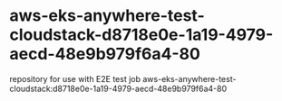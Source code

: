 # aws-eks-anywhere-test-cloudstack-d8718e0e-1a19-4979-aecd-48e9b979f6a4-80
repository for use with E2E test job aws-eks-anywhere-test-cloudstack:d8718e0e-1a19-4979-aecd-48e9b979f6a4-80
